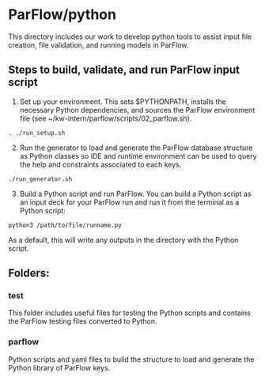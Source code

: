 # ParFlow/python

This directory includes our work to develop python tools to assist input file
creation, file validation, and running models in ParFlow.

## Steps to build, validate, and run ParFlow input script

1. Set up your environment. This sets $PYTHONPATH, installs the necessary Python
dependencies, and sources the ParFlow environment file 
(see ~/kw-intern/parflow/scripts/02_parflow.sh).
```
. ./run_setup.sh
```

2. Run the generator to load and generate the ParFlow
database structure as Python classes so IDE and runtime environment can
be used to query the help and constraints associated to each keys.
```
./run_generator.sh
```
3. Build a Python script and run ParFlow. You can build a Python script as an
input deck for your ParFlow run and run it from the terminal as a Python script:
```
python3 /path/to/file/runname.py
```
As a default, this will write any outputs in the directory with the Python script.

## Folders:

### test

This folder includes useful files for testing the Python scripts and contains the ParFlow testing files converted
to Python. 

### parflow

Python scripts and yaml files to build the structure to load and generate the Python library of ParFlow keys.
